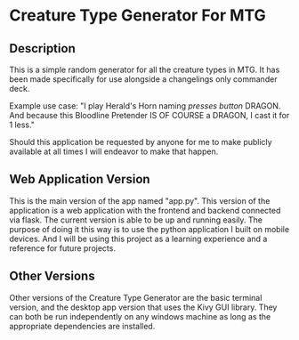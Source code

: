 # Creature Type Generator For MTG

## Description

This is a simple random generator for all the creature types in MTG. It has been made specifically for use alongside a changelings only commander deck.

Example use case: "I play Herald's Horn naming *presses button* DRAGON. And because this Bloodline Pretender IS OF COURSE a DRAGON, I cast it for 1 less."

Should this application be requested by anyone for me to make publicly available at all times I will endeavor to make that happen.

## Web Application Version

This is the main version of the app named "app.py". This version of the application is a web application with the frontend and backend connected via flask. The current version is able to be up and running easily. The purpose of doing it this way is to use the python application I built on mobile devices. And I will be using this project as a learning experience and a reference for future projects.

## Other Versions

Other versions of the Creature Type Generator are the basic terminal version, and the desktop app version that uses the Kivy GUI library. They can both be run independently on any windows machine as long as the appropriate dependencies are installed.
